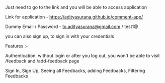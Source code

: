 Just need to go to the link and you will be able to access application

Link for application - https://adityasurana.github.io/comment-app/

Dummy Email / Password - to.adityasurana@gmail.com / test1@

you can also sign up, to sign in with your credentials

Features :-

Authentication, without login or after you log out, you won't be able to visit /feedback and /add-feedback page

Sign In, Sign Up, Seeing all Feedbacks, adding Feedbacks, Filtering Feedbacks
